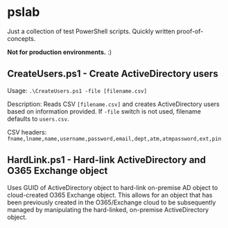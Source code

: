 # pslab

Just a collection of test PowerShell scripts. Quickly written proof-of-concepts. 

**Not for production environments.** :)

## CreateUsers.ps1 - Create ActiveDirectory users
Usage: `.\CreateUsers.ps1 -file [filename.csv]`

Description: Reads CSV `[filename.csv]` and creates ActiveDirectory users based on information provided. If `-file` switch is not used, filename defaults to `users.csv`.

CSV headers: `fname,lname,name,username,password,email,dept,atm,atmpassword,ext,pin`

## HardLink.ps1 - Hard-link ActiveDirectory and O365 Exchange object
Uses GUID of ActiveDirectory object to hard-link on-premise AD object to cloud-created O365 Exchange object. This allows for an object that has been previously created in the O365/Exchange cloud to be subsequently managed by manipulating the hard-linked, on-premise ActiveDirectory object.
